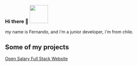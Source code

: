 ### Hi there 👋  <img src="https://veekun.com/dex/media/pokemon/global-link/202.png" height="60px" >
my name is Fernando, and i'm a junior developer, i'm from chile.

<!--
**fcastillor90/fcastillor90** is a ✨ _special_ ✨ repository because its `README.md` (this file) appears on your GitHub profile.

Here are some ideas to get you started:

- 🔭 I’m currently working on ...
- 🌱 I’m currently learning ...
- 👯 I’m looking to collaborate on ...
- 🤔 I’m looking for help with ...
- 💬 Ask me about ...
- 📫 How to reach me: ...
- 😄 Pronouns: ...
- ⚡ Fun fact: ...
-->


<h2>Some of my projects </h2>

<p><a href="https://opentech-nine.vercel.app/">Open Salary Full Stack Website </p>
